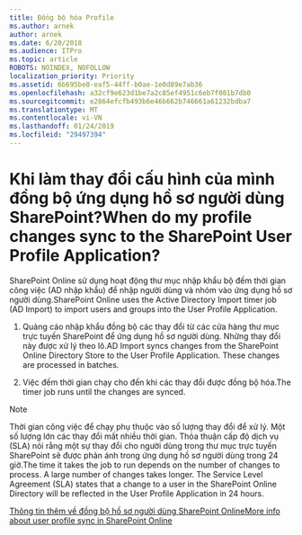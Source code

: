 ```yaml
---
title: Đồng bộ hóa Profile
ms.author: arnek
author: arnek
ms.date: 6/20/2018
ms.audience: ITPro
ms.topic: article
ROBOTS: NOINDEX, NOFOLLOW
localization_priority: Priority
ms.assetid: 6b695be8-eaf5-44ff-b0ae-1e0d89e7ab36
ms.openlocfilehash: a32cf9e623d1be7a2c85ef4951c6eb7f001b7db0
ms.sourcegitcommit: e2864efcfb493b6e46b662b746661a61232bdba7
ms.translationtype: MT
ms.contentlocale: vi-VN
ms.lasthandoff: 01/24/2019
ms.locfileid: "29497394"
---
```

# <a name="when-do-my-profile-changes-sync-to-the-sharepoint-user-profile-application"></a><span data-ttu-id="14aa0-102">Khi làm thay đổi cấu hình của mình đồng bộ ứng dụng hồ sơ người dùng SharePoint?</span><span class="sxs-lookup"><span data-stu-id="14aa0-102">When do my profile changes sync to the SharePoint User Profile Application?</span></span>

<span data-ttu-id="14aa0-103">SharePoint Online sử dụng hoạt động thư mục nhập khẩu bộ đếm thời gian công việc (AD nhập khẩu) để nhập người dùng và nhóm vào ứng dụng hồ sơ người dùng.</span><span class="sxs-lookup"><span data-stu-id="14aa0-103">SharePoint Online uses the Active Directory Import timer job (AD Import) to import users and groups into the User Profile Application.</span></span> 
  
1. <span data-ttu-id="14aa0-p101">Quảng cáo nhập khẩu đồng bộ các thay đổi từ các cửa hàng thư mục trực tuyến SharePoint để ứng dụng hồ sơ người dùng. Những thay đổi này được xử lý theo lô.</span><span class="sxs-lookup"><span data-stu-id="14aa0-p101">AD Import syncs changes from the SharePoint Online Directory Store to the User Profile Application. These changes are processed in batches.</span></span>
    
2. <span data-ttu-id="14aa0-106">Việc đếm thời gian chạy cho đến khi các thay đổi được đồng bộ hóa.</span><span class="sxs-lookup"><span data-stu-id="14aa0-106">The timer job runs until the changes are synced.</span></span>
    
> [!NOTE]
> <span data-ttu-id="14aa0-p102">Thời gian công việc để chạy phụ thuộc vào số lượng thay đổi để xử lý. Một số lượng lớn các thay đổi mất nhiều thời gian. Thỏa thuận cấp độ dịch vụ (SLA) nói rằng một sự thay đổi cho người dùng trong thư mục trực tuyến SharePoint sẽ được phản ánh trong ứng dụng hồ sơ người dùng trong 24 giờ.</span><span class="sxs-lookup"><span data-stu-id="14aa0-p102">The time it takes the job to run depends on the number of changes to process. A large number of changes takes longer. The Service Level Agreement (SLA) states that a change to a user in the SharePoint Online Directory will be reflected in the User Profile Application in 24 hours.</span></span> 
  
[<span data-ttu-id="14aa0-110">Thông tin thêm về đồng bộ hồ sơ người dùng SharePoint Online</span><span class="sxs-lookup"><span data-stu-id="14aa0-110">More info about user profile sync in SharePoint Online</span></span>](https://go.microsoft.com/fwlink/?linkid=875671)
  

